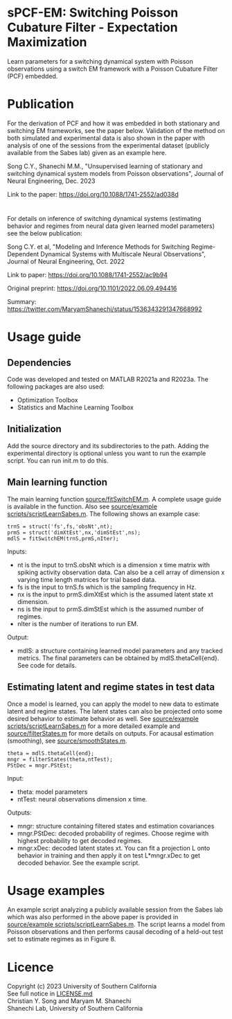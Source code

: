 
# sPCF-EM: Switching Poisson Cubature Filter - Expectation Maximization <br/>


Learn parameters for a switching dynamical system with Poisson observations using a switch EM framework with a Poisson Cubature Filter (PCF) embedded.


# Publication
For the derivation of PCF and how it was embedded in both stationary and switching EM frameworks, see the paper below. Validation of the method on both simulated and experimental data is also shown in the paper with analysis of one of the sessions from the experimental dataset (publicly available from the Sabes lab) given as an example here.

Song C.Y., Shanechi M.M., "Unsupervised learning of stationary and switching dynamical system models from Poisson observations", Journal of Neural Engineering, Dec. 2023

Link to the paper: https://doi.org/10.1088/1741-2552/ad038d

#

For details on inference of switching dynamical systems (estimating behavior and regimes from neural data given learned model parameters) see the below publication: 

Song C.Y. et al, "Modeling and Inference Methods for Switching Regime-Dependent Dynamical Systems with Multiscale Neural Observations",  Journal of Neural Engineering, Oct. 2022

Link to paper: https://doi.org/10.1088/1741-2552/ac9b94

Original preprint: https://doi.org/10.1101/2022.06.09.494416

Summary: https://twitter.com/MaryamShanechi/status/1536343291347668992



# Usage guide
## Dependencies
Code was developed and tested on MATLAB R2021a and R2023a. The following packages are also used:
- Optimization Toolbox
- Statistics and Machine Learning Toolbox

## Initialization
Add the source directory and its subdirectories to the path. Adding the experimental directory is optional unless you want to run the example script. You can run init.m to do this. 

## Main learning function
The main learning function [source/fitSwitchEM.m](source/fitSwitchEM.m). A complete usage guide is available in the function. Also see [source/example scripts/scriptLearnSabes.m](source/example%20scripts/scriptLearnSabes.m). The following shows an example case: 
```
trnS = struct('fs',fs,'obsNt',nt);
prmS = struct('dimXtEst',nx,'dimStEst',ns);
mdlS = fitSwitchEM(trnS,prmS,nIter);
```
Inputs:
- nt is the input to trnS.obsNt which is a dimension x time matrix with spiking activity observation data. Can also be a cell array of dimension x varying time length matrices for trial based data.
- fs is the input to trnS.fs which is the sampling frequency in Hz.
- nx is the input to prmS.dimXtEst which is the assumed latent state xt dimension.
- ns is the input to prmS.dimStEst which is the assumed number of regimes.
- nIter is the number of iterations to run EM.

Output:
- mdlS: a structure containing learned model parameters and any tracked metrics. The final parameters can be obtained by mdlS.thetaCell{end}. See code for details.

## Estimating latent and regime states in test data
Once a model is learned, you can apply the model to new data to estimate latent and regime states. The latent states can also be projected onto some desired behavior to estimate behavior as well. See [source/example scripts/scriptLearnSabes.m](source/example%20scripts/scriptLearnSabes.m) for a more detailed example and [source/filterStates.m](source/filterStates.m) for more details on outputs. For acausal estimation (smoothing), see [source/smoothStates.m](source/smoothStates.m).
```
theta = mdlS.thetaCell{end};
mngr = filterStates(theta,ntTest);
PStDec = mngr.PStEst;
```
Input:
- theta: model parameters
- ntTest: neural observations dimension x time.

Outputs:
- mngr: structure containing filtered states and estimation covariances
- mngr.PStDec: decoded probability of regimes. Choose regime with highest probability to get decoded regimes.
- mngr.xDec: decoded latent states xt. You can fit a projection L onto behavior in training and then apply it on test L*mngr.xDec to get decoded behavior. See the example script.


# Usage examples
An example script analyzing a publicly available session from the Sabes lab which was also performed in the above paper is provided in [source/example scripts/scriptLearnSabes.m](source/example%20scripts/scriptLearnSabes.m). The script learns a model from Poisson observations and then performs causal decoding of a held-out test set to estimate regimes as in Figure 8.


# Licence
Copyright (c) 2023 University of Southern California  
See full notice in [LICENSE.md](LICENSE.md)  
Christian Y. Song and Maryam M. Shanechi  
Shanechi Lab, University of Southern California